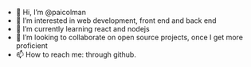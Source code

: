 - 👋 Hi, I’m @paicolman
- 👀 I’m interested in web development, front end and back end
- 🌱 I’m currently learning react and nodejs
- 💞️ I’m looking to collaborate on open source projects, once I get more proficient
- 📫 How to reach me: through github.

<!---
paicolman/paicolman is a ✨ special ✨ repository because its `README.md` (this file) appears on your GitHub profile.
You can click the Preview link to take a look at your changes.
--->
